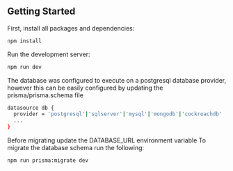 
## Getting Started

First, install all packages and dependencies:
```bash
npm install
```
Run the development server:
```bash
npm run dev
```
The database was configured to execute on a postgresql database provider, however this can be easily configured by updating the prisma/prisma.schema file
```bash
datasource db {
  provider = 'postgresql'|'sqlserver'|'mysql'|'mongodb'|'cockroachdb'
  ...
}
```
Before migrating update the DATABASE_URL environment variable
To migrate the database schema run the following:
```bash
npm run prisma:migrate dev
```







